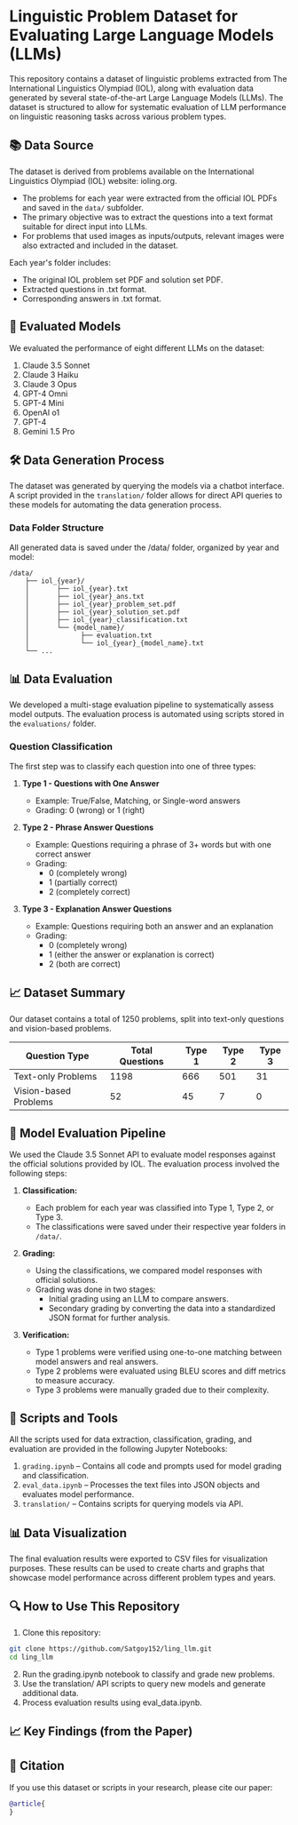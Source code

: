 # Linguistic Problem Dataset for Evaluating Large Language Models (LLMs)

This repository contains a dataset of linguistic problems extracted from The International Linguistics Olympiad (IOL), along with evaluation data generated by several state-of-the-art Large Language Models (LLMs). The dataset is structured to allow for systematic evaluation of LLM performance on linguistic reasoning tasks across various problem types.

## 📚 Data Source

The dataset is derived from problems available on the International Linguistics Olympiad (IOL) website: ioling.org.

* The problems for each year were extracted from the official IOL PDFs and saved in the `data/` subfolder.
* The primary objective was to extract the questions into a text format suitable for direct input into LLMs.
* For problems that used images as inputs/outputs, relevant images were also extracted and included in the dataset.

Each year's folder includes:

* The original IOL problem set PDF and solution set PDF.
* Extracted questions in .txt format.
* Corresponding answers in .txt format.

## 🤖 Evaluated Models

We evaluated the performance of eight different LLMs on the dataset:

1. Claude 3.5 Sonnet
2. Claude 3 Haiku
3. Claude 3 Opus
4. GPT-4 Omni
5. GPT-4 Mini
6. OpenAI o1
7. GPT-4
8. Gemini 1.5 Pro

## 🛠 Data Generation Process

The dataset was generated by querying the models via a chatbot interface. A script provided in the `translation/` folder allows for direct API queries to these models for automating the data generation process.

### Data Folder Structure

All generated data is saved under the /data/ folder, organized by year and model:

```
/data/
    ├── iol_{year}/
    │       ├── iol_{year}.txt
    │       ├── iol_{year}_ans.txt
    │       ├── iol_{year}_problem_set.pdf
    │       ├── iol_{year}_solution_set.pdf
    │       ├── iol_{year}_classification.txt
    │       └── {model_name}/
    │             ├── evaluation.txt
    │             └── iol_{year}_{model_name}.txt
    └── ...
```

## 📊 Data Evaluation

We developed a multi-stage evaluation pipeline to systematically assess model outputs. The evaluation process is automated using scripts stored in the `evaluations/` folder.

### Question Classification

The first step was to classify each question into one of three types:

1. **Type 1 - Questions with One Answer**

   * Example: True/False, Matching, or Single-word answers
   * Grading: 0 (wrong) or 1 (right)
2. **Type 2 - Phrase Answer Questions**

   * Example: Questions requiring a phrase of 3+ words but with one correct answer
   * Grading:
     * 0 (completely wrong)
     * 1 (partially correct)
     * 2 (completely correct)
3. **Type 3 - Explanation Answer Questions**

   * Example: Questions requiring both an answer and an explanation
   * Grading:
     * 0 (completely wrong)
     * 1 (either the answer or explanation is correct)
     * 2 (both are correct)

## 📈 Dataset Summary

Our dataset contains a total of 1250 problems, split into text-only questions and vision-based problems.

| Question Type         | Total Questions | Type 1 | Type 2 | Type 3 |
| --------------------- | --------------- | ------ | ------ | ------ |
| Text-only Problems    | 1198            | 666    | 501    | 31     |
| Vision-based Problems | 52              | 45     | 7      | 0      |

## 🤖 Model Evaluation Pipeline

We used the Claude 3.5 Sonnet API to evaluate model responses against the official solutions provided by IOL. The evaluation process involved the following steps:

1. **Classification:**

   * Each problem for each year was classified into Type 1, Type 2, or Type 3.
   * The classifications were saved under their respective year folders in `/data/`.
2. **Grading:**

   * Using the classifications, we compared model responses with official solutions.
   * Grading was done in two stages:
     * Initial grading using an LLM to compare answers.
     * Secondary grading by converting the data into a standardized JSON format for further analysis.
3. **Verification:**

   * Type 1 problems were verified using one-to-one matching between model answers and real answers.
   * Type 2 problems were evaluated using BLEU scores and diff metrics to measure accuracy.
   * Type 3 problems were manually graded due to their complexity.

## 📂 Scripts and Tools

All the scripts used for data extraction, classification, grading, and evaluation are provided in the following Jupyter Notebooks:

1. `grading.ipynb` – Contains all code and prompts used for model grading and classification.
2. `eval_data.ipynb` – Processes the text files into JSON objects and evaluates model performance.
3. `translation/` – Contains scripts for querying models via API.

## 📊 Data Visualization

The final evaluation results were exported to CSV files for visualization purposes. These results can be used to create charts and graphs that showcase model performance across different problem types and years.

## 🔍 How to Use This Repository

1. Clone this repository:

```bash
git clone https://github.com/Satgoy152/ling_llm.git
cd ling_llm
```

2. Run the grading.ipynb notebook to classify and grade new problems.
3. Use the translation/ API scripts to query new models and generate additional data.
4. Process evaluation results using eval_data.ipynb.

## 📈 Key Findings (from the Paper)

## 📄 Citation

If you use this dataset or scripts in your research, please cite our paper:

```bibtex
@article{
}
```
